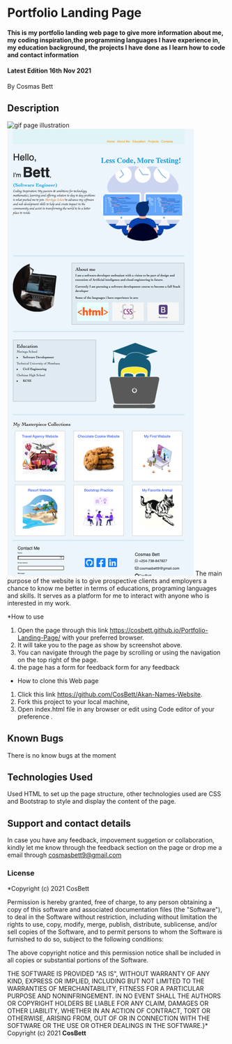 # Portfolio Landing Page
#### This is my portfolio landing web page to give more information about me, my coding inspiration,the programming languages I have experience in, my education background, the projects I have done as I learn how to code and contact information 

#### Latest Edition 16th Nov 2021

By Cosmas Bett

## Description
![gif page illustration](images/portfolio.gif)
![Page screenshot](images/webpage.jpg)
The main purpose of the website is to give prospective clients and employers a chance to know me better in terms of educations, programing languages and skills. It serves as a platform for me to interact with anyone who is interested in my work.

*How to use
1. Open the page through this link https://cosbett.github.io/Portfolio-Landing-Page/ with your preferred browser.
2. It will take you to the page as show by screenshot above.
3. You can navigate through the page by scrolling or using the navigation on the top right of the page.
4. the page has a form for feedback form for any feedback

* How to clone this Web page
1. Click this link https://github.com/CosBett/Akan-Names-Website.
2. Fork this project to your local machine,
3. Open index.html file in any browser or edit using Code editor of your preference .

## Known Bugs
There is no know bugs at the moment 
## Technologies Used
Used HTML to set up the page structure, other technologies used are  CSS and Bootstrap to style and display the content of the page. 
##  Support and contact details
In case you have any feedback, impovement suggetion or collaboration, kindly let me know through the feedback section on the page or drop me a email through cosmasbett9@gmail.com

### License
*Copyright (c) 2021  CosBett

Permission is hereby granted, free of charge, to any person obtaining a copy
of this software and associated documentation files (the "Software"), to deal
in the Software without restriction, including without limitation the rights
to use, copy, modify, merge, publish, distribute, sublicense, and/or sell
copies of the Software, and to permit persons to whom the Software is
furnished to do so, subject to the following conditions:

The above copyright notice and this permission notice shall be included in all
copies or substantial portions of the Software.

THE SOFTWARE IS PROVIDED "AS IS", WITHOUT WARRANTY OF ANY KIND, EXPRESS OR
IMPLIED, INCLUDING BUT NOT LIMITED TO THE WARRANTIES OF MERCHANTABILITY,
FITNESS FOR A PARTICULAR PURPOSE AND NONINFRINGEMENT. IN NO EVENT SHALL THE
AUTHORS OR COPYRIGHT HOLDERS BE LIABLE FOR ANY CLAIM, DAMAGES OR OTHER
LIABILITY, WHETHER IN AN ACTION OF CONTRACT, TORT OR OTHERWISE, ARISING FROM,
OUT OF OR IN CONNECTION WITH THE SOFTWARE OR THE USE OR OTHER DEALINGS IN THE
SOFTWARE.}*
Copyright (c) 2021 **CosBett**
  

